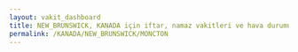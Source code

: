 ```yaml
---
layout: vakit_dashboard
title: NEW_BRUNSWICK, KANADA için iftar, namaz vakitleri ve hava durumu - ilçe/eyalet seç
permalink: /KANADA/NEW_BRUNSWICK/MONCTON
---
```


<script type="text/javascript">
  var GLOBAL_COUNTRY = 'KANADA';
  var GLOBAL_CITY = 'NEW_BRUNSWICK';
  var GLOBAL_STATE = 'MONCTON';
  var lat = 72;
  var lon = 21;
</script>
